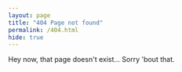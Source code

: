 ```yaml
---
layout: page
title: "404 Page not found"
permalink: /404.html
hide: true
---
```


Hey now, that page doesn't exist...
Sorry 'bout that.
